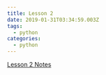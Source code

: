 ```yaml
---
title: Lesson 2
date: 2019-01-31T03:34:59.003Z
tags:
  - python
categories:
  - python
---
```

[Lesson 2 Notes](https://github.com/kiangtengl/python_101/releases/download/lesson_2/GIC_Lesson_2.ipynb)
